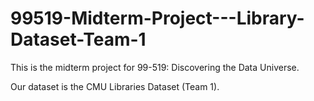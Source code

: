 # 99519-Midterm-Project---Library-Dataset-Team-1

This is the midterm project for 99-519: Discovering the Data Universe.

Our dataset is the CMU Libraries Dataset (Team 1).
